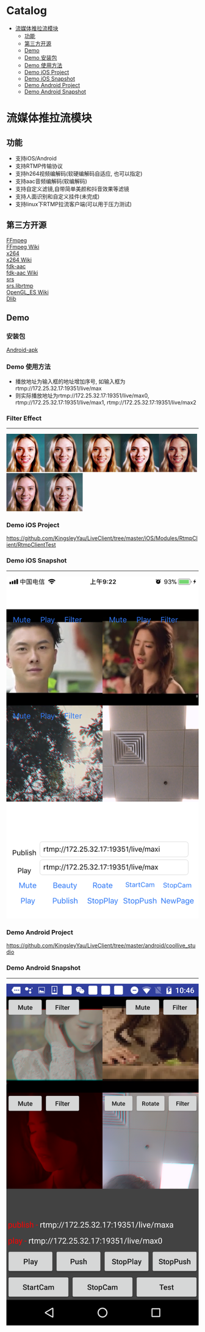 Catalog
=================

   * [流媒体推拉流模块](#流媒体推拉流模块)
   		* [功能](#功能)
      * [第三方开源](#第三方开源)
      * [Demo](#Demo)
      * [Demo 安装包](#Demo-安装包)
      * [Demo 使用方法](#Demo-使用方法)
      * [Demo iOS Project](#Demo-iOS-Project)
      * [Demo iOS Snapshot](#Demo-iOS-Snapshot)
      * [Demo Android Project](#Demo-Android-Project)
      * [Demo Android Snapshot](#Demo-Android-Snapshot)
      
      
# 流媒体推拉流模块
## 功能
- 支持iOS/Android
- 支持RTMP传输协议
- 支持h264视频编解码(软硬编解码自适应, 也可以指定)
- 支持aac音频编解码(软编解码)
- 支持自定义滤镜,自带简单美颜和抖音效果等滤镜
- 支持人面识别和自定义挂件(未完成)
- 支持linux下RTMP拉流客户端(可以用于压力测试)


## 第三方开源
[FFmpeg](https://ffmpeg.org/)</br>
[FFmpeg Wiki](https://en.wikipedia.org/wiki/FFmpeg)</br>
[x264](https://www.videolan.org/developers/x264.html)</br>
[x264 Wiki](https://en.wikipedia.org/wiki/X264)</br>
[fdk-aac](https://github.com/mstorsjo/fdk-aac)</br>
[fdk-aac Wiki](https://en.wikipedia.org/wiki/Fraunhofer_FDK_AAC)</br>
[srs](https://github.com/ossrs/srs)</br>
[srs.librtmp](https://github.com/ossrs/srs-librtmp)</br>
[OpenGL_ES Wiki](https://en.wikipedia.org/wiki/OpenGL_ES)</br>
[Dlib](http://dlib.net/)</br>


## Demo
### 安装包
[Android-apk](https://github.com/KingsleyYau/LiveClient/blob/master/docs/coollive.apk)


### Demo 使用方法
* 播放地址为输入框的地址增加序号, 如输入框为rtmp://172.25.32.17:19351/live/max
* 则实际播放地址为rtmp://172.25.32.17:19351/live/max0, rtmp://172.25.32.17:19351/live/max1, rtmp://172.25.32.17:19351/live/max2


### Filter Effect
-------------
<img width="100" height="100" src="https://github.com/KingsleyYau/LiveClient/blob/master/res/effect/0.png?raw=true"/><img width="100" height="100" src="https://github.com/KingsleyYau/LiveClient/blob/master/res/effect/1.png?raw=true"/><img width="100" height="100" src="https://github.com/KingsleyYau/LiveClient/blob/master/res/effect/2.png?raw=true"/><img width="100" height="100" src="https://github.com/KingsleyYau/LiveClient/blob/master/res/effect/3.png?raw=true"/><img width="100" height="100" src="https://github.com/KingsleyYau/LiveClient/blob/master/res/effect/5.png?raw=true"/><img width="100" height="100" src="https://github.com/KingsleyYau/LiveClient/blob/master/res/effect/6.png?raw=true"/><img width="100" height="100" src="https://github.com/KingsleyYau/LiveClient/blob/master/res/effect/7.png?raw=true"/>


### Demo iOS Project
https://github.com/KingsleyYau/LiveClient/tree/master/iOS/Modules/RtmpClient/RtmpClientTest


### Demo iOS Snapshot
-------------
![](https://github.com/KingsleyYau/LiveClient/blob/master/res/IMG_iOS_1.PNG?raw=true)


### Demo Android Project
https://github.com/KingsleyYau/LiveClient/tree/master/android/coollive_studio


### Demo Android Snapshot
-------------
![](https://github.com/KingsleyYau/LiveClient/blob/master/res/IMG_Android_1.png?raw=true)

